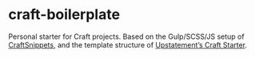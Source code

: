 # craft-boilerplate
Personal starter for Craft projects. Based on the Gulp/SCSS/JS setup of [CraftSnippets](http://craftsnippets.com/starter-theme-for-craft-cms), and the template structure of [Upstatement’s Craft Starter](https://github.com/Upstatement/craft-starter).
 
